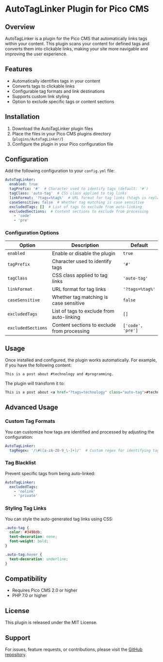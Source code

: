 # AutoTagLinker Plugin for Pico CMS

## Overview
AutoTagLinker is a plugin for the Pico CMS that automatically links tags within your content. This plugin scans your content for defined tags and converts them into clickable links, making your site more navigable and improving the user experience.

## Features
- Automatically identifies tags in your content
- Converts tags to clickable links
- Configurable tag formats and link destinations
- Supports custom link styling
- Option to exclude specific tags or content sections

## Installation

1. Download the AutoTagLinker plugin files
2. Place the files in your Pico CMS plugins directory (`plugins/AutoTagLinker/`)
3. Configure the plugin in your Pico configuration file

## Configuration

Add the following configuration to your `config.yml` file:

```yaml
AutoTagLinker:
  enabled: true
  tagPrefix: '#'  # Character used to identify tags (default: '#')
  tagClass: 'auto-tag'  # CSS class applied to tag links
  linkFormat: '?tags=%tag%'  # URL format for tag links (%tag% is replaced with the tag name)
  caseSensitive: false  # Whether tag matching is case sensitive
  excludedTags: []  # List of tags to exclude from auto-linking
  excludedSections:  # Content sections to exclude from processing
    - 'code'
    - 'pre'
```

### Configuration Options

| Option | Description | Default |
|--------|-------------|---------|
| `enabled` | Enable or disable the plugin | `true` |
| `tagPrefix` | Character used to identify tags | `'#'` |
| `tagClass` | CSS class applied to tag links | `'auto-tag'` |
| `linkFormat` | URL format for tag links | `'?tags=%tag%'` |
| `caseSensitive` | Whether tag matching is case sensitive | `false` |
| `excludedTags` | List of tags to exclude from auto-linking | `[]` |
| `excludedSections` | Content sections to exclude from processing | `['code', 'pre']` |

## Usage

Once installed and configured, the plugin works automatically. For example, if you have the following content:

```markdown
This is a post about #technology and #programming.
```

The plugin will transform it to:

```html
This is a post about <a href="?tags=technology" class="auto-tag">#technology</a> and <a href="?tags=programming" class="auto-tag">#programming</a>.
```

## Advanced Usage

### Custom Tag Formats

You can customize how tags are identified and processed by adjusting the configuration:

```yaml
AutoTagLinker:
  tagRegex: '/\#([a-zA-Z0-9_\-]+)/'  # Custom regex for identifying tags
```

### Tag Blacklist

Prevent specific tags from being auto-linked:

```yaml
AutoTagLinker:
  excludedTags:
    - 'nolink'
    - 'private'
```

### Styling Tag Links

You can style the auto-generated tag links using CSS:

```css
.auto-tag {
  color: #3498db;
  text-decoration: none;
  font-weight: bold;
}

.auto-tag:hover {
  text-decoration: underline;
}
```

## Compatibility

- Requires Pico CMS 2.0 or higher
- PHP 7.0 or higher

## License

This plugin is released under the MIT License.

## Support

For issues, feature requests, or contributions, please visit the [GitHub repository](https://github.com/yourusername/AutoTagLinker).
